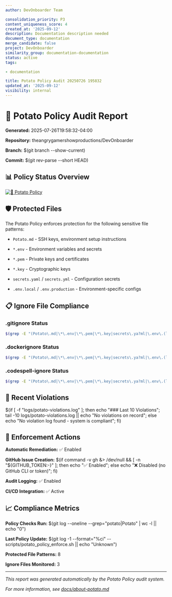 ```yaml
---
author: DevOnboarder Team

consolidation_priority: P3
content_uniqueness_score: 4
created_at: '2025-09-12'
description: Documentation description needed
document_type: documentation
merge_candidate: false
project: DevOnboarder
similarity_group: documentation-documentation
status: active
tags:

- documentation

title: Potato Policy Audit 20250726 195832
updated_at: '2025-09-12'
visibility: internal
---
```


# 🥔 Potato Policy Audit Report

**Generated:** 2025-07-26T19:58:32-04:00

**Repository:** theangrygamershowproductions/DevOnboarder

**Branch:** $(git branch --show-current)

**Commit:** $(git rev-parse --short HEAD)

## 📊 Policy Status Overview

[![🥔 Potato Policy](https://github.com/theangrygamershowproductions/DevOnboarder/actions/workflows/potato-policy-focused.yml/badge.svg)](https://github.com/theangrygamershowproductions/DevOnboarder/actions/workflows/potato-policy-focused.yml)

## 🛡️ Protected Files

The Potato Policy enforces protection for the following sensitive file patterns:

- `Potato.md` - SSH keys, environment setup instructions

- `*.env` - Environment variables and secrets

- `*.pem` - Private keys and certificates

- `*.key` - Cryptographic keys

- `secrets.yaml` / `secrets.yml` - Configuration secrets

- `.env.local` / `.env.production` - Environment-specific configs

## 📋 Ignore File Compliance

### .gitignore Status

```bash
$(grep -E "(Potato\.md|\*\.env|\*\.pem|\*\.key|secrets\.ya?ml|\.env\.(local|production))" .gitignore 2>/dev/null || echo "❌ Missing entries")

```

### .dockerignore Status

```bash
$(grep -E "(Potato\.md|\*\.env|\*\.pem|\*\.key|secrets\.ya?ml|\.env\.(local|production))" .dockerignore 2>/dev/null || echo "❌ Missing entries")

```

### .codespell-ignore Status

```bash
$(grep -E "(Potato\.md|\*\.env|\*\.pem|\*\.key|secrets\.ya?ml|\.env\.(local|production))" .codespell-ignore 2>/dev/null || echo "❌ Missing entries")

```

## 🚨 Recent Violations

$(if [ -f "logs/potato-violations.log" ]; then echo "### Last 10 Violations"; tail -10 logs/potato-violations.log || echo "No violations on record"; else echo "No violation log found - system is compliant"; fi)

## 🔧 Enforcement Actions

**Automatic Remediation:** ✅ Enabled

**GitHub Issue Creation:** $(if command -v gh &> /dev/null && [ -n "${GITHUB_TOKEN:-}" ]; then echo "✅ Enabled"; else echo "❌ Disabled (no GitHub CLI or token)"; fi)

**Audit Logging:** ✅ Enabled

**CI/CD Integration:** ✅ Active

## 📈 Compliance Metrics

**Policy Checks Run:** $(git log --oneline --grep="potato\|Potato" | wc -l || echo "0")

**Last Policy Update:** $(git log -1 --format="%ci" -- scripts/potato_policy_enforce.sh || echo "Unknown")

**Protected File Patterns:** 8

**Ignore Files Monitored:** 3

---

_This report was generated automatically by the Potato Policy audit system._

_For more information, see [docs/about-potato.md](../docs/about-potato.md)_
